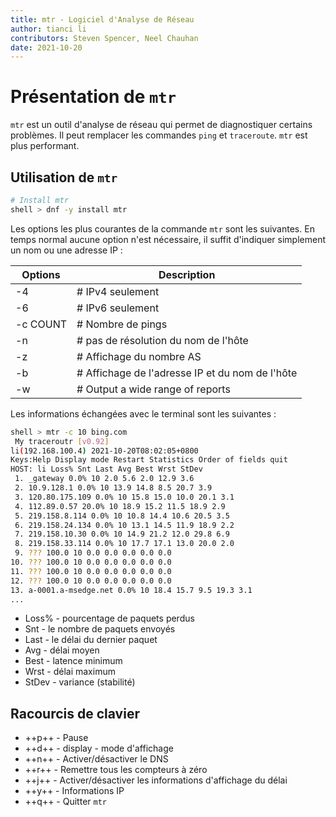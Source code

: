 ```yaml
---
title: mtr - Logiciel d'Analyse de Réseau
author: tianci li
contributors: Steven Spencer, Neel Chauhan
date: 2021-10-20
---
```


# Présentation de `mtr`

`mtr` est un outil d'analyse de réseau qui permet de diagnostiquer certains problèmes. Il peut remplacer les commandes `ping` et `traceroute`. `mtr` est plus performant.

## Utilisation de `mtr`

```bash
# Install mtr
shell > dnf -y install mtr
```

Les options les plus courantes de la commande `mtr` sont les suivantes. En temps normal aucune option n'est nécessaire, il suffit d'indiquer simplement un nom ou une adresse IP :

| Options  | Description                                      |
| -------- | ------------------------------------------------ |
| -4       | # IPv4 seulement                                |
| -6       | # IPv6 seulement                                |
| -c COUNT | # Nombre de pings                               |
| -n       | # pas de résolution du nom de l'hôte            |
| -z       | # Affichage du nombre AS                        |
| -b       | # Affichage de l'adresse IP et du nom de l'hôte |
| -w       | # Output a wide range of reports                |

Les informations échangées avec le terminal sont les suivantes :

```bash
shell > mtr -c 10 bing.com
 My traceroutr [v0.92]
li(192.168.100.4) 2021-10-20T08:02:05+0800
Keys:Help Display mode Restart Statistics Order of fields quit
HOST: li Loss% Snt Last Avg Best Wrst StDev
 1. _gateway 0.0% 10 2.0 5.6 2.0 12.9 3.6
 2. 10.9.128.1 0.0% 10 13.9 14.8 8.5 20.7 3.9
 3. 120.80.175.109 0.0% 10 15.8 15.0 10.0 20.1 3.1
 4. 112.89.0.57 20.0% 10 18.9 15.2 11.5 18.9 2.9
 5. 219.158.8.114 0.0% 10 10.8 14.4 10.6 20.5 3.5
 6. 219.158.24.134 0.0% 10 13.1 14.5 11.9 18.9 2.2
 7. 219.158.10.30 0.0% 10 14.9 21.2 12.0 29.8 6.9
 8. 219.158.33.114 0.0% 10 17.7 17.1 13.0 20.0 2.0
 9. ??? 100.0 10 0.0 0.0 0.0 0.0 0.0
10. ??? 100.0 10 0.0 0.0 0.0 0.0 0.0
11. ??? 100.0 10 0.0 0.0 0.0 0.0 0.0
12. ??? 100.0 10 0.0 0.0 0.0 0.0 0.0
13. a-0001.a-msedge.net 0.0% 10 18.4 15.7 9.5 19.3 3.1
...
```

* Loss% - pourcentage de paquets perdus
* Snt - le nombre de paquets envoyés
* Last - le délai du dernier paquet
* Avg - délai moyen
* Best - latence minimum
* Wrst - délai maximum
* StDev - variance (stabilité)

## Racourcis de clavier

* ++p++ - Pause
* ++d++ - display - mode d'affichage
* ++n++ - Activer/désactiver le DNS
* ++r++ - Remettre tous les compteurs à zéro
* ++j++ - Activer/désactiver les informations d'affichage du délai
* ++y++ - Informations IP
* ++q++ - Quitter `mtr`
